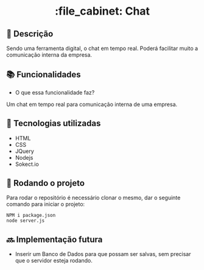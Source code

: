 <h1 align="center">:file_cabinet: Chat </h1>

## :memo: Descrição
Sendo uma ferramenta digital, o chat em tempo real. Poderá facilitar muito a comunicação interna da empresa. 

## :books: Funcionalidades
*  O que essa funcionalidade faz?

Um chat em tempo real para comunicação interna de uma empresa.
## :wrench: Tecnologias utilizadas
* HTML
* CSS
* JQuery
* Nodejs
* Sokect.io

## :rocket: Rodando o projeto
Para rodar o repositório é necessário clonar o mesmo, dar o seguinte comando para iniciar o projeto:
```
NPM i package.json
node server.js
```

## :soon: Implementação futura
* Inserir um Banco de Dados para que possam ser salvas, sem precisar que o servidor esteja rodando.
